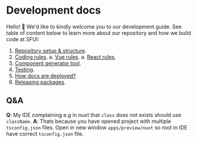 # Development docs

Hello! 👋 We'd like to kindly welcome you to our development guide. See table of content below to learn more about our repository and how we build code at SFUI:

1. [Repository setup & structure](https://github.com/vuestorefront/storefront-ui/blob/v2/apps/docs/development/repository.md).
2. [Coding rules](https://github.com/vuestorefront/storefront-ui/blob/v2/apps/docs/development/rules.md).
  a. [Vue rules](https://github.com/vuestorefront/storefront-ui/blob/v2/apps/docs/development/vue/rules.md).
  a. [React rules](https://github.com/vuestorefront/storefront-ui/blob/v2/apps/docs/development/react/rules.md).
3. [Component generator tool](https://github.com/vuestorefront/storefront-ui/blob/v2/apps/docs/development/component_generator.md).
4. [Testing](https://github.com/vuestorefront/storefront-ui/blob/v2/apps/docs/development/testing.md).
5. [How docs are deployed?](https://github.com/vuestorefront/storefront-ui/blob/v2/apps/docs/development/docs-deployment.md)
6. [Releasing packages](https://github.com/vuestorefront/storefront-ui/blob/v2/apps/docs/development/release.md).

## Q&A

**Q**: My IDE complaining e.g in nuxt that `class` does not exists should use `className`.
**A**: Thats because you have opened project with multiple `tsconfig.json` files. Open in new window `apps/preview/nuxt` so root in IDE have correct `tsconfig.json` file.
